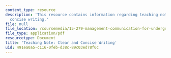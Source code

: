 ```yaml
---
content_type: resource
description: 'This resource contains information regarding teaching note: clear and
  concise writing.'
file: null
file_location: /coursemedia/15-279-management-communication-for-undergraduates-fall-2012/491ea0a5c1160febd38c89c03ed78f0c_MIT15_279F12_clrCncsWrtng.pdf
file_type: application/pdf
resourcetype: Document
title: 'Teaching Note: Clear and Concise Writing'
uid: 491ea0a5-c116-0feb-d38c-89c03ed78f0c
---
```

